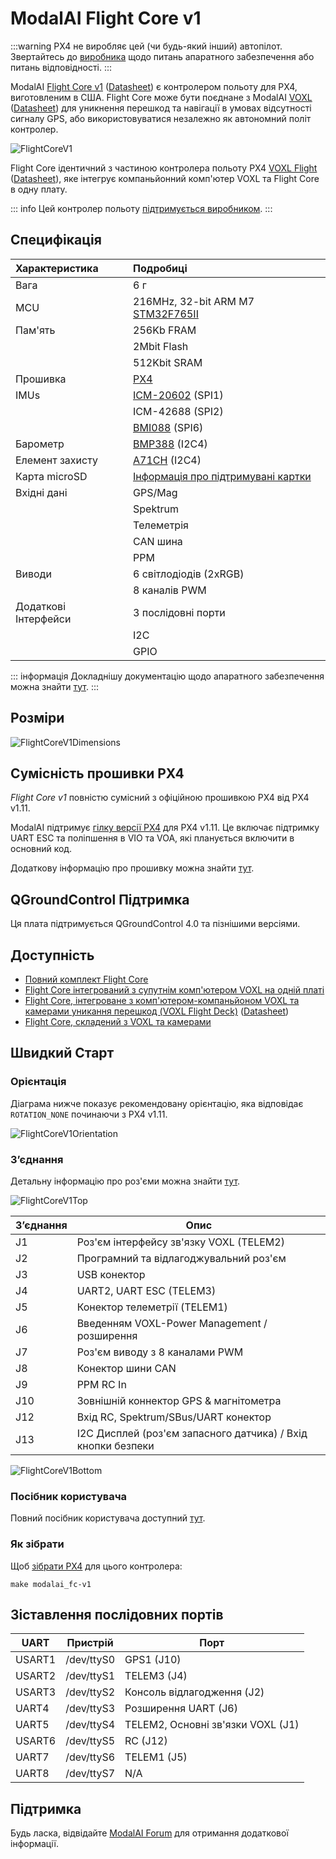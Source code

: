 # ModalAI Flight Core v1

<Badge type="tip" text="PX4 v1.11" />

:::warning PX4 не виробляє цей (чи будь-який інший) автопілот. Звертайтесь до [виробника](https://forum.modalai.com/) щодо питань апаратного забезпечення або питань відповідності.
:::

ModalAI [Flight Core v1](https://modalai.com/flight-core) ([Datasheet](https://docs.modalai.com/flight-core-datasheet)) є контролером польоту для PX4, виготовленим в США. Flight Core може бути поєднане з ModalAI [VOXL](https://modalai.com/voxl) ([Datasheet](https://docs.modalai.com/voxl-datasheet/)) для уникнення перешкод та навігації в умовах відсутності сигналу GPS, або використовуватися незалежно як автономний політ контролер.

![FlightCoreV1](../../assets/flight_controller/modalai/fc_v1/main.jpg)

Flight Core ідентичний з частиною контролера польоту PX4 [VOXL Flight](https://www.modalai.com/voxl-flight) ([Datasheet](https://docs.modalai.com/voxl-flight-datasheet/)), яке інтегрує компаньйонний комп'ютер VOXL та Flight Core в одну плату.

::: info Цей контролер польоту [підтримується виробником](../flight_controller/autopilot_manufacturer_supported.md).
:::

## Специфікація

| Характеристика       | Подробиці                                                            |
|:-------------------- |:-------------------------------------------------------------------- |
| Вага                 | 6 г                                                                  |
| MCU                  | 216MHz, 32-bit ARM M7 [STM32F765II][stm32f765ii]                     |
| Пам'ять              | 256Kb FRAM                                                           |
|                      | 2Mbit Flash                                                          |
|                      | 512Kbit SRAM                                                         |
| Прошивка             | [PX4][px4]                                                           |
| IMUs                 | [ICM-20602][icm-20602] (SPI1)                                        |
|                      | ICM-42688 (SPI2)                                                     |
|                      | [BMI088][bmi088] (SPI6)                                              |
| Барометр             | [BMP388][bmp388] (I2C4)                                              |
| Елемент захисту      | [A71CH][a71ch] (I2C4)                                                |
| Карта microSD        | [Інформація про підтримувані картки](../dev_log/logging.md#sd-cards) |
| Вхідні дані          | GPS/Mag                                                              |
|                      | Spektrum                                                             |
|                      | Телеметрія                                                           |
|                      | CAN шина                                                             |
|                      | PPM                                                                  |
| Виводи               | 6 світлодіодів (2xRGB)                                               |
|                      | 8 каналів PWM                                                        |
| Додаткові Інтерфейси | 3 послідовні порти                                                   |
|                      | I2C                                                                  |
|                      | GPIO                                                                 |

::: інформація Докладнішу документацію щодо апаратного забезпечення можна знайти [тут](https://docs.modalai.com/flight-core-datasheet/).
:::

<!-- reference links for table above (improve layout) -->
## Розміри

![FlightCoreV1Dimensions](../../assets/flight_controller/modalai/fc_v1/dimensions.png)

## Сумісність прошивки PX4

_Flight Core v1_ повністю сумісний з офіційною прошивкою PX4 від PX4 v1.11.

ModalAI підтримує [гілку версії PX4](https://github.com/modalai/px4-firmware/tree/modalai-1.11) для PX4 v1.11. Це включає підтримку UART ESC та поліпшення в VIO та VOA, які планується включити в основний код.

Додаткову інформацію про прошивку можна знайти [тут](https://docs.modalai.com/flight-core-firmware/).

## QGroundControl Підтримка

Ця плата підтримується QGroundControl 4.0 та пізнішими версіями.

## Доступність

- [Повний комплект Flight Core](https://modalai.com/flight-core)
- [Flight Core інтегрований з супутнім комп'ютером VOXL на одній платі](https://modalai.com/flight-core)
- [Flight Core, інтегроване з комп'ютером-компаньйоном VOXL та камерами уникання перешкод (VOXL Flight Deck)](https://modalai.com/flight-deck) ([Datasheet](https://docs.modalai.com/voxl-flight-deck-platform-datasheet/))
- [Flight Core, складений з VOXL та камерами](https://shop.modalai.com/products/voxl-flight-deck-r1)

## Швидкий Старт

### Орієнтація

Діаграма нижче показує рекомендовану орієнтацію, яка відповідає `ROTATION_NONE` починаючи з PX4 v1.11.

![FlightCoreV1Orientation](../../assets/flight_controller/modalai/fc_v1/orientation.png)

### З’єднання

Детальну інформацію про роз'єми можна знайти [тут](https://docs.modalai.com/flight-core-datasheet-connectors).

![FlightCoreV1Top](../../assets/flight_controller/modalai/fc_v1/top.png)

| З’єднання | Опис                                                         |
| --------- | ------------------------------------------------------------ |
| J1        | Роз'єм інтерфейсу зв'язку VOXL (TELEM2)                      |
| J2        | Програмний та відлагоджувальний роз'єм                       |
| J3        | USB конектор                                                 |
| J4        | UART2, UART ESC (TELEM3)                                     |
| J5        | Конектор телеметрії (TELEM1)                                 |
| J6        | Введенням VOXL-Power Management / розширення                 |
| J7        | Роз'єм виводу з 8 каналами PWM                               |
| J8        | Конектор шини CAN                                            |
| J9        | PPM RC In                                                    |
| J10       | Зовнішній коннектор GPS & магнітометра                       |
| J12       | Вхід RC, Spektrum/SBus/UART конектор                         |
| J13       | I2C Дисплей (роз'єм запасного датчика) / Вхід кнопки безпеки |

![FlightCoreV1Bottom](../../assets/flight_controller/modalai/fc_v1/bottom.png)

### Посібник користувача

Повний посібник користувача доступний [тут](https://docs.modalai.com/flight-core-manual/).

### Як зібрати

Щоб [зібрати PX4](../dev_setup/building_px4.md) для цього контролера:

```
make modalai_fc-v1
```

## Зіставлення послідовних портів

| UART   | Пристрій   | Порт                              |
| ------ | ---------- | --------------------------------- |
| USART1 | /dev/ttyS0 | GPS1 (J10)                        |
| USART2 | /dev/ttyS1 | TELEM3 (J4)                       |
| USART3 | /dev/ttyS2 | Консоль відлагодження (J2)        |
| UART4  | /dev/ttyS3 | Розширення UART (J6)              |
| UART5  | /dev/ttyS4 | TELEM2, Основні зв'язки VOXL (J1) |
| USART6 | /dev/ttyS5 | RC (J12)                          |
| UART7  | /dev/ttyS6 | TELEM1 (J5)                       |
| UART8  | /dev/ttyS7 | N/A                               |

<!-- Note: Got ports using https://github.com/PX4/PX4-user_guide/pull/672#issuecomment-598198434 -->

## Підтримка

Будь ласка, відвідайте [ModalAI Forum](https://forum.modalai.com/category/10/flight-core) для отримання додаткової інформації.

[stm32f765ii]: https://www.st.com/en/microcontrollers-microprocessors/stm32f765ii.html
[bmp388]: https://www.bosch-sensortec.com/products/environmental-sensors/pressure-sensors/bmp388/
[icm-20602]: https://www.invensense.com/products/motion-tracking/6-axis/icm-20602/
[bmi088]: https://www.bosch-sensortec.com/bst/products/all_products/bmi088_1
[px4]: https://github.com/PX4/PX4-Autopilot/tree/main/boards/modalai/fc-v1
[a71ch]: https://www.nxp.com/products/security-and-authentication/authentication/plug-and-trust-the-fast-easy-way-to-deploy-secure-iot-connections:A71CH
